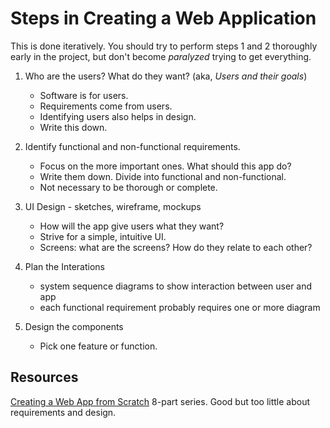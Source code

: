 # Steps in Creating a Web Application

This is done iteratively.
You should try to perform steps 1 and 2 thoroughly early 
in the project, but don't become *paralyzed* trying to get everything.

1. Who are the users?  What do they want? (aka, *Users and their goals*)
   * Software is for users.
   * Requirements come from users.
   * Identifying users also helps in design.
   * Write this down.

1. Identify functional and non-functional requirements.
   * Focus on the more important ones. What should this app do?
   * Write them down. Divide into functional and non-functional.
   * Not necessary to be thorough or complete.

3. UI Design - sketches, wireframe, mockups
   * How will the app give users what they want?
   * Strive for a simple, intuitive UI.
   * Screens: what are the screens?  How do they relate to each other?

4. Plan the Interations
   * system sequence diagrams to show interaction between user and app
   * each functional requirement probably requires one or more diagram

5. Design the components
   * Pick one feature or function.

## Resources

[Creating a Web App from Scratch](https://css-tricks.com/app-from-scratch-1-design/) 8-part series.  Good but too little about requirements and design.
